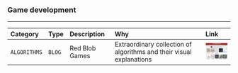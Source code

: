 ### Game development

---

| Category     | Type   | Description    | Why                                                                  | Link                                                                                                                  |
| :----------- | :----- | :------------- | :------------------------------------------------------------------- | :-------------------------------------------------------------------------------------------------------------------- |
| `ALGORITHMS` | `BLOG` | Red Blob Games | Extraordinary collection of algorithms and their visual explanations | [<img src="./thumbnails/thumbnail_redblobgames.jpg" alt="Red Blob Games" width="100">](https://www.redblobgames.com/) |
